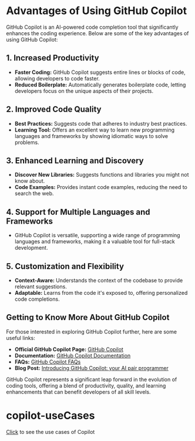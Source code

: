 # Advantages of Using GitHub Copilot

GitHub Copilot is an AI-powered code completion tool that significantly enhances the coding experience. Below are some of the key advantages of using GitHub Copilot:

## 1. Increased Productivity

- **Faster Coding:** GitHub Copilot suggests entire lines or blocks of code, allowing developers to code faster.
- **Reduced Boilerplate:** Automatically generates boilerplate code, letting developers focus on the unique aspects of their projects.

## 2. Improved Code Quality

- **Best Practices:** Suggests code that adheres to industry best practices.
- **Learning Tool:** Offers an excellent way to learn new programming languages and frameworks by showing idiomatic ways to solve problems.

## 3. Enhanced Learning and Discovery

- **Discover New Libraries:** Suggests functions and libraries you might not know about.
- **Code Examples:** Provides instant code examples, reducing the need to search the web.

## 4. Support for Multiple Languages and Frameworks

- GitHub Copilot is versatile, supporting a wide range of programming languages and frameworks, making it a valuable tool for full-stack development.

## 5. Customization and Flexibility

- **Context-Aware:** Understands the context of the codebase to provide relevant suggestions.
- **Adaptable:** Learns from the code it's exposed to, offering personalized code completions.

## Getting to Know More About GitHub Copilot

For those interested in exploring GitHub Copilot further, here are some useful links:

- **Official GitHub Copilot Page:** [GitHub Copilot](https://copilot.github.com/)
- **Documentation:** [GitHub Copilot Documentation](https://docs.github.com/en/copilot)
- **FAQs:** [GitHub Copilot FAQs](https://docs.github.com/en/copilot/faq)
- **Blog Post:** [Introducing GitHub Copilot: your AI pair programmer](https://github.blog/2021-06-29-introducing-github-copilot-ai-pair-programmer/)

GitHub Copilot represents a significant leap forward in the evolution of coding tools, offering a blend of productivity, quality, and learning enhancements that can benefit developers of all skill levels.

# copilot-useCases

[Click](intro.html) to see the use cases of Copilot
